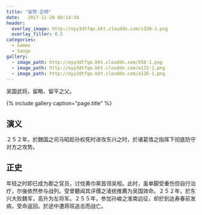 ```yaml
---
title: "留赞·正明"
date:   2017-11-29 08:14:34
header:
  overlay_image: http://oyy3dtfqo.bkt.clouddn.com/s320-1.png
  overlay_filter: 0.5
categories:
  - Games
  - Sango
gallery:
  - image_path: http://oyy3dtfqo.bkt.clouddn.com/558-1.png
  - image_path: http://oyy3dtfqo.bkt.clouddn.com/a172-1.png
  - image_path: http://oyy3dtfqo.bkt.clouddn.com/a126-1.png
---
```


吴国武将。留略、留平之父。

{% include gallery caption="page.title" %}

## 演义

２５２年，於魏国之司马昭趁孙权死时进攻东兴之时，於诸葛恪之指挥下彻底防守对方之攻势。

## 正史

年轻之时即已成为郡之官员，讨伐黄巾黨首领吴桓。此时，虽单脚受重伤但自行治疗，尔後依然参与战列。受曾聽闻其评價之凌统推薦为吴国效命。２５２年，於东兴大败魏军，高升为左将军。２５５年，参加孙峻之淮南远征，却於到达寿春前发病，受命返回。於途中遭蒋班追击而战亡。
